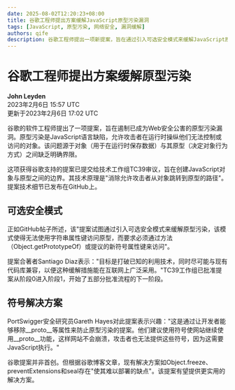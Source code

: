 ```yaml
---
date: 2025-08-02T12:20:23+08:00
title: 谷歌工程师提出方案缓解JavaScript原型污染漏洞
tags: [JavaScript, 原型污染, 网络安全, 漏洞缓解]
authors: qife
description: 谷歌工程师提出一项新提案，旨在通过引入可选安全模式来缓解JavaScript原型污染漏洞，该方案已提交TC39工作组审议，有望从根本上解决这类影响广泛的Web安全问题。
---
```


# 谷歌工程师提出方案缓解原型污染

**John Leyden**  
2023年2月6日 15:57 UTC  
更新于2023年2月6日 17:02 UTC  

谷歌的软件工程师提出了一项提案，旨在遏制已成为Web安全公害的原型污染漏洞。原型污染是JavaScript语言缺陷，允许攻击者在运行时操纵他们无法控制或访问的对象。该问题源于对象（用于在运行时保存数据）与其原型（决定对象行为方式）之间缺乏明确界限。

这项获得谷歌支持的提案已提交给技术工作组TC39审议，旨在创建JavaScript对象与原型之间的边界。其技术原理是"消除允许攻击者从对象跳转到原型的路径"。提案技术细节已发布在GitHub上。

## 可选安全模式

正如GitHub帖子所述，该"提案试图通过引入可选安全模式来缓解原型污染，该模式使得无法使用字符串属性键访问原型，而要求必须通过方法（Object.getPrototypeOf）或提议的新符号属性键来访问"。

提案合著者Santiago Diaz表示："目标是打破已知的利用技术，同时尽可能与现有代码库兼容，以便这种缓解措施能在互联网上广泛采用。"TC39工作组已批准提案从阶段0进入阶段1，开始了五部分批准流程的下一阶段。

## 符号解决方案

PortSwigger安全研究员Gareth Hayes对此提案表示兴趣："这是通过让开发者能够移除__proto__等属性来防止原型污染的提案。他们建议使用符号使网站继续使用__proto__功能，这样网站不会崩溃，攻击者也无法提供这些符号，因为这需要JavaScript执行。"

谷歌提案并非首创。但根据谷歌博客文章，现有解决方案如Object.freeze、preventExtensions和seal存在"使其难以部署的缺点"。该提案有望提供更实用的解决方案。

